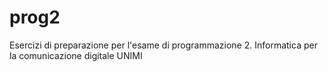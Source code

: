 # prog2

Esercizi di preparazione per l'esame di programmazione 2. Informatica per la comunicazione digitale UNIMI
